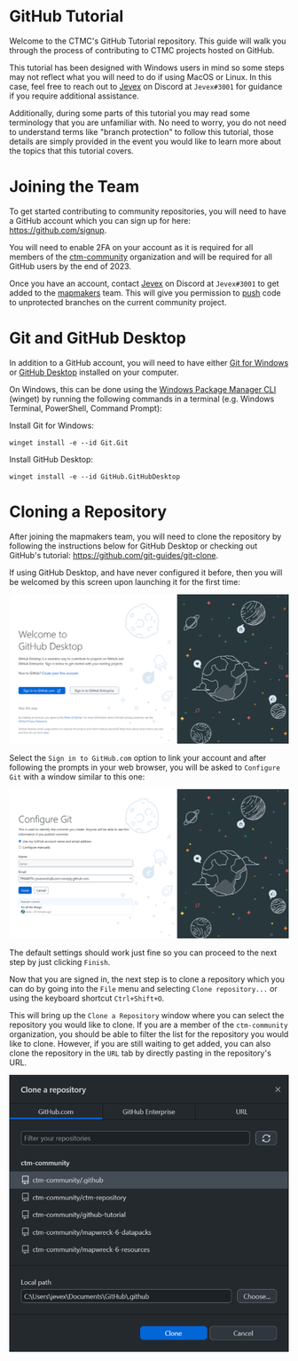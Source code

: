 # GitHub Tutorial
Welcome to the CTMC's GitHub Tutorial repository. This guide will walk you through the process of contributing to CTMC projects hosted on GitHub.

This tutorial has been designed with Windows users in mind so some steps may not reflect what you will need to do if using MacOS or Linux. In this case, feel free to reach out to [Jevex](https://github.com/jevexendo) on Discord at `Jevex#3001` for guidance if you require additional assistance.

Additionally, during some parts of this tutorial you may read some terminology that you are unfamiliar with. No need to worry, you do not need to understand terms like "branch protection" to follow this tutorial, those details are simply provided in the event you would like to learn more about the topics that this tutorial covers.

# Joining the Team
To get started contributing to community repositories, you will need to have a GitHub account which you can sign up for here: https://github.com/signup.

You will need to enable 2FA on your account as it is required for all members of the [ctm-community](https://github.com/ctm-community) organization and will be required for all GitHub users by the end of 2023.

Once you have an account, contact [Jevex](https://github.com/jevexendo) on Discord at `Jevex#3001` to get added to the [mapmakers](https://github.com/orgs/ctm-community/teams/mapmakers) team. This will give you permission to [push](https://github.com/git-guides/git-push) code to unprotected branches on the current community project.

# Git and GitHub Desktop
In addition to a GitHub account, you will need to have either [Git for Windows](https://gitforwindows.org/) or [GitHub Desktop](https://desktop.github.com/) installed on your computer.

On Windows, this can be done using the [Windows Package Manager CLI](https://winget.run/) (winget) by running the following commands in a terminal (e.g. Windows Terminal, PowerShell, Command Prompt):

Install Git for Windows:
```
winget install -e --id Git.Git
```

Install GitHub Desktop:
```
winget install -e --id GitHub.GitHubDesktop
```

# Cloning a Repository
After joining the mapmakers team, you will need to clone the repository by following the instructions below for GitHub Desktop or checking out GitHub's tutorial: https://github.com/git-guides/git-clone.

If using GitHub Desktop, and have never configured it before, then you will be welcomed by this screen upon launching it for the first time:

![Welcome to GitHub Desktop](images/welcome-to-github-desktop.png)

Select the `Sign in to GitHub.com` option to link your account and after following the prompts in your web browser, you will be asked to `Configure Git` with a window similar to this one:

![Configure Git](images/configure-git.png)

The default settings should work just fine so you can proceed to the next step by just clicking `Finish`.

Now that you are signed in, the next step is to clone a repository which you can do by going into the `File` menu and selecting `Clone repository...` or using the keyboard shortcut `Ctrl+Shift+O`.

This will bring up the `Clone a Repository` window where you can select the repository you would like to clone. If you are a member of the `ctm-community` organization, you should be able to filter the list for the repository you would like to clone. However, if you are still waiting to get added, you can also clone the repository in the `URL` tab by directly pasting in the repository's URL.

![Clone a repository](images/clone-a-repository.png)
